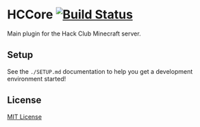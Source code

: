 # HCCore [![Build Status](https://github.com/hackclub/HCCore/actions/workflows/workflow.yml/badge.svg)](https://github.com/hackclub/HCCore/actions/workflows/workflow.yml)

Main plugin for the Hack Club Minecraft server.

## Setup

See the `./SETUP.md` documentation to help you get a development environment started!

## License

[MIT License](LICENSE.txt)
